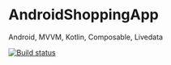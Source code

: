 # AndroidShoppingApp
Android, MVVM, Kotlin, Composable, Livedata


[![Build status](https://build.appcenter.ms/v0.1/apps/59fd9c23-3a70-422f-82a1-21e981620b6f/branches/dev/badge)](https://appcenter.ms)
